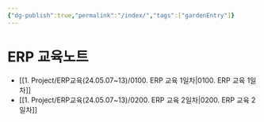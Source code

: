 ```yaml
---
{"dg-publish":true,"permalink":"/index/","tags":["gardenEntry"]}
---
```



# ERP 교육노트
- [[1. Project/ERP교육(24.05.07~13)/0100. ERP 교육 1일차\|0100. ERP 교육 1일차]]
- [[1. Project/ERP교육(24.05.07~13)/0200. ERP 교육 2일차\|0200. ERP 교육 2일차]]
